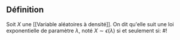 ## Définition
Soit $X$ une [[Variable aléatoires à densité]]. On dit qu'elle suit une loi exponentielle de paramètre $\lambda$, noté $X \sim \epsilon(\lambda)$ si et seulement si: #! 